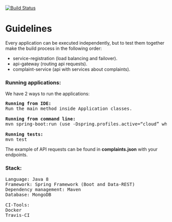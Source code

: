 [![Build Status](https://travis-ci.org/juliodias/complaints-codechallenge.svg?branch=master)](https://travis-ci.org/juliodias/complaints-codechallenge)

# Guidelines

Every application can be executed independently, but to test them together make the build process in the following order:

- service-registration (load balancing and failover).
- api-gateway (routing api requests).
- complaint-service (api with services about complaints).

### Running applications:
We have 2 ways to run the applications:

<pre><strong>Running from IDE:</strong>
Run the main method inside Application classes.

<strong>Running from command line: </strong>
mvn spring-boot:run (use -Dspring.profiles.active=“cloud” when testing all applications together).

<strong>Running tests:</strong>
mvn test</pre>

The example of API requests can be found in <strong>complaints.json</strong> with your endpoints.

### Stack:
<pre>
Language: Java 8
Framework: Spring Framework (Boot and Data-REST)
Dependency management: Maven
Database: MongoDB

CI-Tools:
Docker
Travis-CI</pre>
